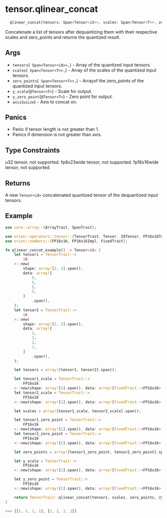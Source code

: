 # tensor.qlinear_concat

```rust 
  qlinear_concat(tensors: Span<Tensor<i8>>, scales: Span<Tensor<T>>, zero_points: Span<Tensor<T>>, y_scale: @Tensor<T>, y_zero_point: @Tensor<T>, axis: usize) -> Tensor::<i8>;
```

Concatenate a list of tensors after dequantizing them with their respective scales and zero_points and returns the quantized result.

## Args

* `tensors`(` Span<Tensor<i8>>,`) - Array of the quantized input tensors.
* `scales`(` Span<Tensor<T>>,`) - Array of the scales of the quantized input tensors.
* `zero_points`(` Span<Tensor<T>>,`) - Arrayof the zero_points of the quantized input tensors.
* `y_scale`(`@Tensor<T>`) - Scale for output.
* `y_zero_point`(`@Tensor<T>`) - Zero point for output.   
* `axis`(`usize`) -  Axis to concat on.

## Panics

* Panic if tensor length is not greater than 1.
* Panics if dimension is not greater than axis.

## Type Constraints

u32 tensor, not supported.
fp8x23wide tensor, not supported.
fp16x16wide tensor, not supported.

## Returns 

A new `Tensor<i8>` concatenated quantized tensor of the dequantized input tensors.

## Example

```rust
use core::array::{ArrayTrait, SpanTrait};

use orion::operators::tensor::{TensorTrait, Tensor, I8Tensor, FP16x16Tensor};
use orion::numbers::{FP16x16, FP16x16Impl, FixedTrait};

fn qlinear_concat_example() -> Tensor<i8> {
    let tensor1 = TensorTrait::<
        i8
    >::new(
        shape: array![2, 2].span(),
        data: array![
            5,
            5,
            5,
            5,
        ]
            .span(),
    );
    let tensor2 = TensorTrait::<
        i8
    >::new(
        shape: array![2, 2].span(),
        data: array![
            1,
            1,
            1,
            1,
        ]
            .span(),
    );

    let tensors = array![tensor1, tensor2].span();

    let tensor1_scale = TensorTrait::<
        FP16x16
    >::new(shape: array![1].span(), data: array![FixedTrait::<FP16x16>::new(131072, false)].span(),);
    let tensor2_scale = TensorTrait::<
        FP16x16
    >::new(shape: array![1].span(), data: array![FixedTrait::<FP16x16>::new(262144, false)].span(),);

    let scales = array![tensor1_scale, tensor2_scale].span();

    let tensor1_zero_point = TensorTrait::<
        FP16x16
    >::new(shape: array![1].span(), data: array![FixedTrait::<FP16x16>::new(327680, false)].span(),); 
    let tensor2_zero_point = TensorTrait::<
        FP16x16
    >::new(shape: array![1].span(), data: array![FixedTrait::<FP16x16>::new(0, false)].span(),);

    let zero_points = array![tensor1_zero_point, tensor2_zero_point].span();

    let y_scale = TensorTrait::<
        FP16x16
    >::new(shape: array![1].span(), data: array![FixedTrait::<FP16x16>::new(262144, false)].span(),);

    let y_zero_point = TensorTrait::<
        FP16x16
    >::new(shape: array![1].span(), data: array![FixedTrait::<FP16x16>::new(65536, false)].span(),);

    return TensorTrait::qlinear_concat(tensors, scales, zero_points, @y_scale, @y_zero_point, 0);
}

>>> [[1, 1, 1, 1], [2, 2, 2, 2]]  
```
